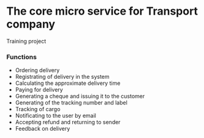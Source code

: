 # The core micro service for Transport company

Training project

### Functions
* Ordering delivery
* Registrating of delivery in the system
* Calculating the approximate delivery time
* Paying for delivery
* Generating a cheque and issuing it to the customer
* Generating of the tracking number and label
* Tracking of cargo
* Notificating to the user by email
* Accepting refund and returning to sender
* Feedback on delivery